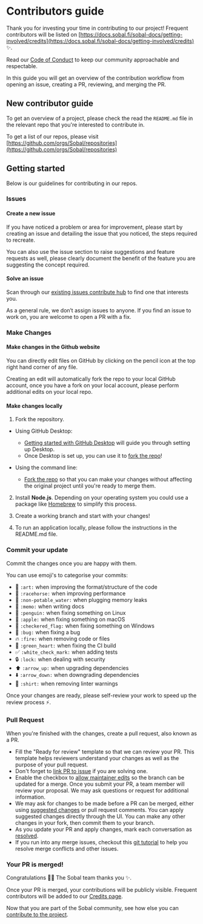 
# Contributors guide

Thank you for investing your time in contributing to our project! Frequent contributors will be listed on [https://docs.sobal.fi/sobal-docs/getting-involved/credits](https://docs.sobal.fi/sobal-docs/getting-involved/credits) :sparkles:. 

Read our [Code of Conduct](./CODE_OF_CONDUCT.md) to keep our community approachable and respectable.

In this guide you will get an overview of the contribution workflow from opening an issue, creating a PR, reviewing, and merging the PR.

## New contributor guide

To get an overview of a project, please check the read the `README.md` file in the relevant repo that you're interested to contribute in. 

To get a list of our repos, please visit [https://github.com/orgs/Sobal/repositories](https://github.com/orgs/Sobal/repositories)

## Getting started

Below is our guidelines for contributing in our repos.

### Issues

#### Create a new issue

If you have noticed a problem or area for improvement, please start by creating an issue and detailing the issue that you noticed, the steps required to recreate.

You can also use the issue section to raise suggestions and feature requests as well, please clearly document the benefit of the feature you are suggesting the concept required.

#### Solve an issue

Scan through our [existing issues contribute hub](https://contribute.sobal.fi/) to find one that interests you.

As a general rule, we don’t assign issues to anyone. If you find an issue to work on, you are welcome to open a PR with a fix.

### Make Changes

#### Make changes in the Github website

You can directly edit files on GitHub by clicking on the pencil icon at the top right hand corner of any file.

Creating an edit will automatically fork the repo to your local GitHub account, once you have a fork on your local account, please perform additional edits on your local repo.

#### Make changes locally

1. Fork the repository.
- Using GitHub Desktop:
  - [Getting started with GitHub Desktop](https://docs.github.com/en/desktop/installing-and-configuring-github-desktop/getting-started-with-github-desktop) will guide you through setting up Desktop.
  - Once Desktop is set up, you can use it to [fork the repo](https://docs.github.com/en/desktop/contributing-and-collaborating-using-github-desktop/cloning-and-forking-repositories-from-github-desktop)!

- Using the command line:
  - [Fork the repo](https://docs.github.com/en/github/getting-started-with-github/fork-a-repo#fork-an-example-repository) so that you can make your changes without affecting the original project until you're ready to merge them.

2. Install **Node.js**. Depending on your operating system you could use  a package like [Homebrew](https://brew.sh) to simplify this process.

3. Create a working branch and start with your changes!

4. To run an application locally, please follow the instructions in the README.md file. 

### Commit your update

Commit the changes once you are happy with them.

You can use emoji's to categorise your commits:
-   🎨  `:art:`  when improving the format/structure of the code
-   🐎  `:racehorse:`  when improving performance
-   🚱  `:non-potable_water:`  when plugging memory leaks
-   📝  `:memo:`  when writing docs
-   🐧  `:penguin:`  when fixing something on Linux
-   🍎  `:apple:`  when fixing something on macOS
-   🏁  `:checkered_flag:`  when fixing something on Windows
-   🐛  `:bug:`  when fixing a bug
-   🔥  `:fire:`  when removing code or files
-   💚  `:green_heart:`  when fixing the CI build
-   ✅  `:white_check_mark:`  when adding tests
-   🔒  `:lock:`  when dealing with security
-   ⬆️  `:arrow_up:`  when upgrading dependencies
-   ⬇️  `:arrow_down:`  when downgrading dependencies
-   👕  `:shirt:`  when removing linter warnings

Once your changes are ready, please self-review your work to speed up the review process :zap:.

### Pull Request

When you're finished with the changes, create a pull request, also known as a PR.
- Fill the "Ready for review" template so that we can review your PR. This template helps reviewers understand your changes as well as the purpose of your pull request. 
- Don't forget to [link PR to issue](https://docs.github.com/en/issues/tracking-your-work-with-issues/linking-a-pull-request-to-an-issue) if you are solving one.
- Enable the checkbox to [allow maintainer edits](https://docs.github.com/en/github/collaborating-with-issues-and-pull-requests/allowing-changes-to-a-pull-request-branch-created-from-a-fork) so the branch can be updated for a merge.
Once you submit your PR, a team member will review your proposal. We may ask questions or request for additional information.
- We may ask for changes to be made before a PR can be merged, either using [suggested changes](https://docs.github.com/en/github/collaborating-with-issues-and-pull-requests/incorporating-feedback-in-your-pull-request) or pull request comments. You can apply suggested changes directly through the UI. You can make any other changes in your fork, then commit them to your branch.
- As you update your PR and apply changes, mark each conversation as [resolved](https://docs.github.com/en/github/collaborating-with-issues-and-pull-requests/commenting-on-a-pull-request#resolving-conversations).
- If you run into any merge issues, checkout this [git tutorial](https://github.com/skills/resolve-merge-conflicts) to help you resolve merge conflicts and other issues.

### Your PR is merged!

Congratulations :tada::tada: The Sobal team thanks you :sparkles:. 

Once your PR is merged, your contributions will be publicly visible. Frequent contributors will be added to our [Credits page](https://docs.sobal.fi/sobal-docs/getting-involved/credits).

Now that you are part of the Sobal community, see how else you can [contribute to the project](https://contribute.sobal.fi/).
